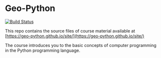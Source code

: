 # Geo-Python 

[![Build Status](https://travis-ci.org/geo-python/site.svg?branch=master)](https://travis-ci.org/geo-python/site)

This repo contains the source files of course material available at [https://geo-python.github.io/site/](https://geo-python.github.io/site/)

The course introduces you to the basic concepts of computer programming in the Python programming language.
